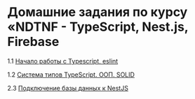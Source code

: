 # Домашние задания по курсу «NDTNF - TypeScript, Nest.js, Firebase

1.1 [Начало работы с Typescript, eslint](001-TypeScript)

1.2 [Система типов TypeScript. ООП. SOLID](002-TypeScript)

2.3 [Подключение базы данных к NestJS](008-nestjs-db)